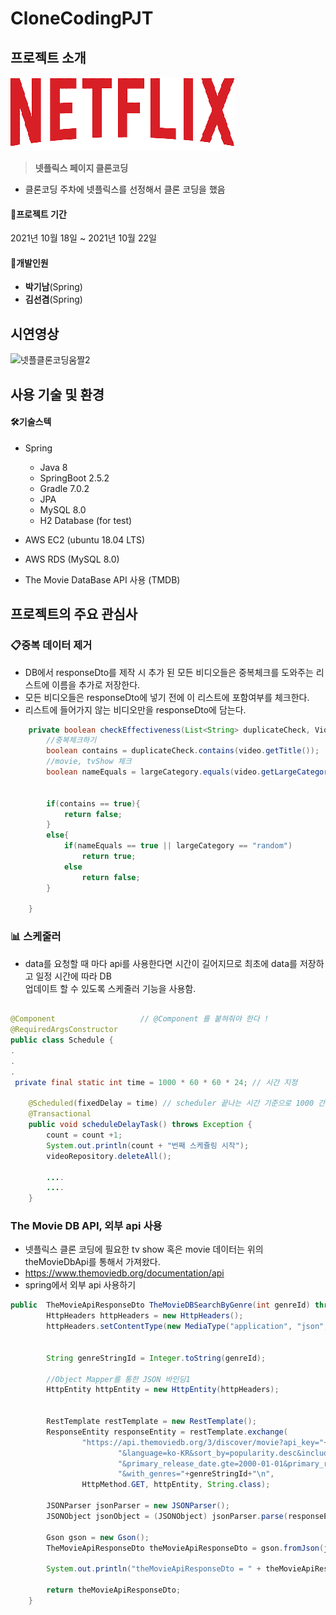 # CloneCodingPJT

## 프로젝트 소개

![netfilx](./readMe_img/netfliix.png)

> **넷플릭스 페이지 클론코딩**

- 클론코딩 주차에 넷플릭스를 선정해서 클론 코딩을 했음

#### &#128198;**프로젝트 기간**

2021년 10월 18일 ~ 2021년 10월 22일

#### 👥개발인원

- **박기남**(Spring)
- **김선겸**(Spring)
## 시연영상
![넷플클론코딩움짤2](https://user-images.githubusercontent.com/23234577/138534787-6264295f-4ea5-4c80-9112-c72409eab7b1.gif)

## 사용 기술 및 환경

#### 🛠기술스텍

- Spring
    - Java 8
    - SpringBoot 2.5.2
    - Gradle 7.0.2
    - JPA
    - MySQL 8.0
    - H2 Database (for test)

- AWS EC2 (ubuntu 18.04 LTS)

- AWS RDS (MySQL 8.0)

- The Movie DataBase API 사용 (TMDB)


## 프로젝트의 주요 관심사 

### 📋중복 데이터 제거
- DB에서 responseDto를 제작 시 추가 된 모든 비디오들은 중복체크를 도와주는 리스트에 이름을 추가로 저장한다.
- 모든 비디오들은 responseDto에 넣기 전에 이 리스트에 포함여부를 체크한다. 
- 리스트에 들어가지 않는 비디오만을 responseDto에 담는다.
```java
    private boolean checkEffectiveness(List<String> duplicateCheck, Video video, String largeCategory) {
        //중복체크하기
        boolean contains = duplicateCheck.contains(video.getTitle());
        //movie, tvShow 체크
        boolean nameEquals = largeCategory.equals(video.getLargeCategory().getLargeCategoryName());


        if(contains == true){
            return false;
        }
        else{
            if(nameEquals == true || largeCategory == "random")
                return true;
            else
                return false;
        }

    }
```

###  📊 스케줄러
- data를 요청할 때 마다 api를 사용한다면 시간이 길어지므로 최초에 data를 저장하고 일정 시간에 따라 DB  
업데이트 할 수 있도록 스케줄러 기능을 사용함.

```java

@Component                   // @Component 를 붙혀줘야 한다 !
@RequiredArgsConstructor
public class Schedule {
.
.
.
 private final static int time = 1000 * 60 * 60 * 24; // 시간 지정

    @Scheduled(fixedDelay = time) // scheduler 끝나는 시간 기준으로 1000 간격으로 실행
    @Transactional
    public void scheduleDelayTask() throws Exception {
        count = count +1;
        System.out.println(count + "번째 스케쥴링 시작");
        videoRepository.deleteAll();
        
        ....
        ....
    }
```
### The Movie DB API, 외부 api 사용
- 넷플릭스 클론 코딩에 필요한 tv show 혹은 movie 데이터는 위의 theMovieDbApi를 통해서 가져왔다.
- https://www.themoviedb.org/documentation/api
- spring에서 외부 api 사용하기
```java
public  TheMovieApiResponseDto TheMovieDBSearchByGenre(int genreId) throws Exception{
        HttpHeaders httpHeaders = new HttpHeaders();
        httpHeaders.setContentType(new MediaType("application", "json", Charset.forName("UTF-8")));
        
        
        String genreStringId = Integer.toString(genreId);

        //Object Mapper를 통한 JSON 바인딩1
        HttpEntity httpEntity = new HttpEntity(httpHeaders);


        RestTemplate restTemplate = new RestTemplate();
        ResponseEntity responseEntity = restTemplate.exchange(
                "https://api.themoviedb.org/3/discover/movie?api_key="+api_key+
                        "&language=ko-KR&sort_by=popularity.desc&include_adult=false&include_video=false&page=1" +
                        "&primary_release_date.gte=2000-01-01&primary_release_date.lte=2100-12-31&vote_average.gte=6" +
                        "&with_genres="+genreStringId+"\n",
                HttpMethod.GET, httpEntity, String.class);

        JSONParser jsonParser = new JSONParser();
        JSONObject jsonObject = (JSONObject) jsonParser.parse(responseEntity.getBody().toString());

        Gson gson = new Gson();
        TheMovieApiResponseDto theMovieApiResponseDto = gson.fromJson(jsonObject.toString(), TheMovieApiResponseDto.class);

        System.out.println("theMovieApiResponseDto = " + theMovieApiResponseDto.getResults());

        return theMovieApiResponseDto;
    }
```

